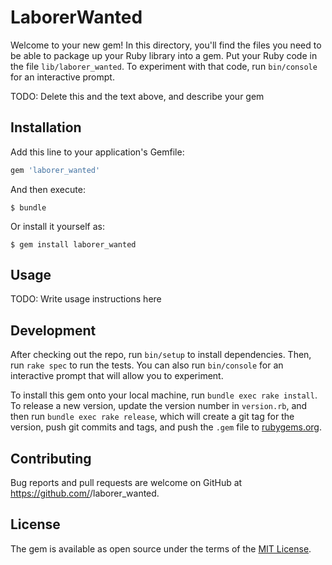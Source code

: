 # LaborerWanted

Welcome to your new gem! In this directory, you'll find the files you need to be able to package up your Ruby library into a gem. Put your Ruby code in the file `lib/laborer_wanted`. To experiment with that code, run `bin/console` for an interactive prompt.

TODO: Delete this and the text above, and describe your gem

## Installation

Add this line to your application's Gemfile:

```ruby
gem 'laborer_wanted'
```

And then execute:

    $ bundle

Or install it yourself as:

    $ gem install laborer_wanted

## Usage

TODO: Write usage instructions here

## Development

After checking out the repo, run `bin/setup` to install dependencies. Then, run `rake spec` to run the tests. You can also run `bin/console` for an interactive prompt that will allow you to experiment.

To install this gem onto your local machine, run `bundle exec rake install`. To release a new version, update the version number in `version.rb`, and then run `bundle exec rake release`, which will create a git tag for the version, push git commits and tags, and push the `.gem` file to [rubygems.org](https://rubygems.org).

## Contributing

Bug reports and pull requests are welcome on GitHub at https://github.com/<github username>/laborer_wanted.

## License

The gem is available as open source under the terms of the [MIT License](http://opensource.org/licenses/MIT).
